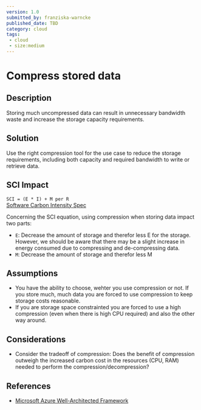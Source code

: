 ```yaml
---
version: 1.0
submitted_by: franziska-warncke
published_date: TBD
category: cloud
tags: 
 - cloud
 - size:medium
---
```


# Compress stored data

## Description

Storing much uncompressed data can result in unnecessary bandwidth waste and increase the storage capacity requirements.

## Solution

Use the right compression tool for the use case to reduce the storage requirements, including both capacity and required bandwidth to write or retrieve data. 

## SCI Impact

`SCI = (E * I) + M per R`  
[Software Carbon Intensity Spec](https://grnsft.org/sci)

Concerning the SCI equation, using compression when storing data impact two parts:

- `E`: Decrease the amount of storage and therefor less E for the storage. However, we should be aware that there may be a slight increase in energy consumed due to compressing and de-compressing data.
- `M`: Decrease the amount of storage and therefor less M

## Assumptions
- You have the ability to choose, wehter you use compression or not. If you store much, much data you are forced to use compression to keep storage costs reasonable.
- If you are storage space constrainted you are forced to use a high compression (even when there is high CPU required) and also the other way around.
  
## Considerations
- Consider the tradeoff of compression: Does the benefit of compression outweigh the increased carbon cost in the resources (CPU, RAM) needed to perform the compression/decompression?

## References
- [Microsoft Azure Well-Architected Framework](https://learn.microsoft.com/en-us/azure/well-architected/sustainability/sustainability-storage#enable-storage-compression)
